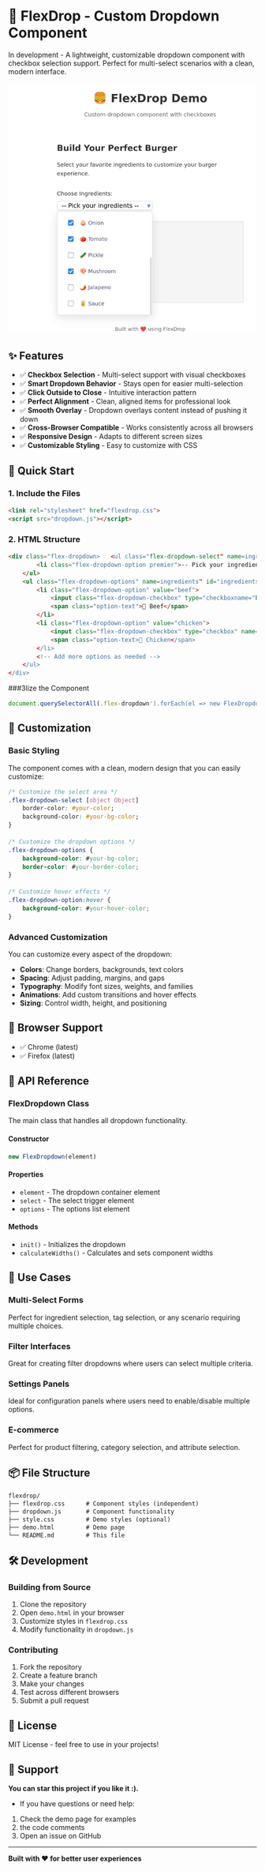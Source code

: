 # 🍔 FlexDrop - Custom Dropdown Component

In development - A lightweight, customizable dropdown component with checkbox selection support. Perfect for multi-select scenarios with a clean, modern interface.

![FlexDrop Demo](./demo_pics/demo1.png)

## ✨ Features

- ✅ **Checkbox Selection** - Multi-select support with visual checkboxes
- ✅ **Smart Dropdown Behavior** - Stays open for easier multi-selection
- ✅ **Click Outside to Close** - Intuitive interaction pattern
- ✅ **Perfect Alignment** - Clean, aligned items for professional look
- ✅ **Smooth Overlay** - Dropdown overlays content instead of pushing it down
- ✅ **Cross-Browser Compatible** - Works consistently across all browsers
- ✅ **Responsive Design** - Adapts to different screen sizes
- ✅ **Customizable Styling** - Easy to customize with CSS

## 🚀 Quick Start

### 1. Include the Files

```html
<link rel="stylesheet" href="flexdrop.css">
<script src="dropdown.js"></script>
```

### 2. HTML Structure

```html
<div class="flex-dropdown>   <ul class="flex-dropdown-select" name=ingredients" id="ingredients">
        <li class="flex-dropdown-option premier">-- Pick your ingredients --</li>
    </ul>
    <ul class="flex-dropdown-options" name=ingredients" id="ingredients">
        <li class="flex-dropdown-option" value="beef">
            <input class="flex-dropdown-checkbox" type="checkboxname="beef" id=beef" value="beef">
            <span class="option-text">🥩 Beef</span>
        </li>
        <li class="flex-dropdown-option" value="chicken">
            <input class="flex-dropdown-checkbox" type="checkbox" name="chicken" id="chicken" value="chicken">
            <span class="option-text>🍗 Chicken</span>
        </li>
        <!-- Add more options as needed -->
    </ul>
</div>
```

###3lize the Component

```javascript
document.querySelectorAll(.flex-dropdown').forEach(el => new FlexDropdown(el));
```

## 🎨 Customization

### Basic Styling

The component comes with a clean, modern design that you can easily customize:

```css
/* Customize the select area */
.flex-dropdown-select [object Object]
    border-color: #your-color;
    background-color: #your-bg-color;
}

/* Customize the dropdown options */
.flex-dropdown-options {
    background-color: #your-bg-color;
    border-color: #your-border-color;
}

/* Customize hover effects */
.flex-dropdown-option:hover {
    background-color: #your-hover-color;
}
```

### Advanced Customization

You can customize every aspect of the dropdown:

- **Colors**: Change borders, backgrounds, text colors
- **Spacing**: Adjust padding, margins, and gaps
- **Typography**: Modify font sizes, weights, and families
- **Animations**: Add custom transitions and hover effects
- **Sizing**: Control width, height, and positioning

## 📱 Browser Support

- ✅ Chrome (latest)
- ✅ Firefox (latest)


## 🔧 API Reference

### FlexDropdown Class

The main class that handles all dropdown functionality.

#### Constructor
```javascript
new FlexDropdown(element)
```

#### Properties
- `element` - The dropdown container element
- `select` - The select trigger element
- `options` - The options list element

#### Methods
- `init()` - Initializes the dropdown
- `calculateWidths()` - Calculates and sets component widths

## 🎯 Use Cases

### Multi-Select Forms
Perfect for ingredient selection, tag selection, or any scenario requiring multiple choices.

### Filter Interfaces
Great for creating filter dropdowns where users can select multiple criteria.

### Settings Panels
Ideal for configuration panels where users need to enable/disable multiple options.

### E-commerce
Perfect for product filtering, category selection, and attribute selection.

## 📦 File Structure

```
flexdrop/
├── flexdrop.css      # Component styles (independent)
├── dropdown.js       # Component functionality
├── style.css         # Demo styles (optional)
├── demo.html         # Demo page
└── README.md         # This file
```

## 🛠️ Development

### Building from Source

1. Clone the repository
2. Open `demo.html` in your browser
3. Customize styles in `flexdrop.css`
4. Modify functionality in `dropdown.js`

### Contributing

1. Fork the repository
2. Create a feature branch
3. Make your changes
4. Test across different browsers
5. Submit a pull request

## 📄 License

MIT License - feel free to use in your projects!

## 🤝 Support
**You can star this project if you like it :).**
- If you have questions or need help:
1. Check the demo page for examples
2. the code comments
3. Open an issue on GitHub

---

**Built with ❤️ for better user experiences**
